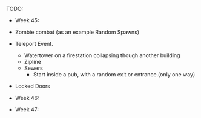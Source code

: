 TODO:
- Week 45:
 - Zombie combat (as an example Random Spawns)
 - Teleport Event.
    - Watertower on a firestation collapsing though another building
    - Zipline
    - Sewers
       - Start inside a pub, with a random exit or entrance.(only one way)
 - Locked Doors
 
- Week 46:

- Week 47:
